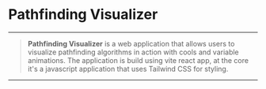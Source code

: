 # Pathfinding Visualizer

---

> **Pathfinding Visualizer** is a web application that allows users to visualize pathfinding algorithms in action with cools and variable animations. The application is build using vite react app, at the core it's a javascript application that uses Tailwind CSS for styling.

---

